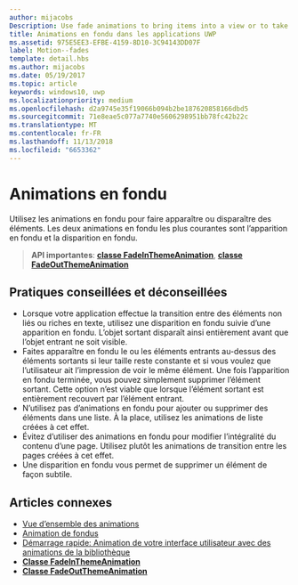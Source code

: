 ```yaml
---
author: mijacobs
Description: Use fade animations to bring items into a view or to take items out of a view. The two common fade animations are fade-in and fade-out.
title: Animations en fondu dans les applications UWP
ms.assetid: 975E5EE3-EFBE-4159-8D10-3C94143DD07F
label: Motion--fades
template: detail.hbs
ms.author: mijacobs
ms.date: 05/19/2017
ms.topic: article
keywords: windows10, uwp
ms.localizationpriority: medium
ms.openlocfilehash: d2a9745e35f19066b094b2be187620858166dbd5
ms.sourcegitcommit: 71e8eae5c077a7740e5606298951bb78fc42b22c
ms.translationtype: MT
ms.contentlocale: fr-FR
ms.lasthandoff: 11/13/2018
ms.locfileid: "6653362"
---
```

# <a name="fade-animations"></a>Animations en fondu



Utilisez les animations en fondu pour faire apparaître ou disparaître des éléments. Les deux animations en fondu les plus courantes sont l’apparition en fondu et la disparition en fondu.

> **API importantes**: [**classe FadeInThemeAnimation**](https://msdn.microsoft.com/library/windows/apps/br210298), [**classe FadeOutThemeAnimation**](https://msdn.microsoft.com/library/windows/apps/br210302)


## <a name="dos-and-donts"></a>Pratiques conseillées et déconseillées


-   Lorsque votre application effectue la transition entre des éléments non liés ou riches en texte, utilisez une disparition en fondu suivie d’une apparition en fondu. L’objet sortant disparaît ainsi entièrement avant que l’objet entrant ne soit visible.
-   Faites apparaître en fondu le ou les éléments entrants au-dessus des éléments sortants si leur taille reste constante et si vous voulez que l’utilisateur ait l’impression de voir le même élément. Une fois l’apparition en fondu terminée, vous pouvez simplement supprimer l’élément sortant. Cette option n’est viable que lorsque l’élément sortant est entièrement recouvert par l’élément entrant.
-   N’utilisez pas d’animations en fondu pour ajouter ou supprimer des éléments dans une liste. À la place, utilisez les animations de liste créées à cet effet.
-   Évitez d’utiliser des animations en fondu pour modifier l’intégralité du contenu d’une page. Utilisez plutôt les animations de transition entre les pages créées à cet effet.
-   Une disparition en fondu vous permet de supprimer un élément de façon subtile.
## <a name="related-articles"></a>Articles connexes

* [Vue d’ensemble des animations](https://msdn.microsoft.com/library/windows/apps/mt187350)
* [Animation de fondus](https://msdn.microsoft.com/library/windows/apps/xaml/jj649429)
* [Démarrage rapide: Animation de votre interface utilisateur avec des animations de la bibliothèque](https://msdn.microsoft.com/library/windows/apps/xaml/hh452703)
* [**Classe FadeInThemeAnimation**](https://msdn.microsoft.com/library/windows/apps/br210298)
* [**Classe FadeOutThemeAnimation**](https://msdn.microsoft.com/library/windows/apps/br210302)

 

 




